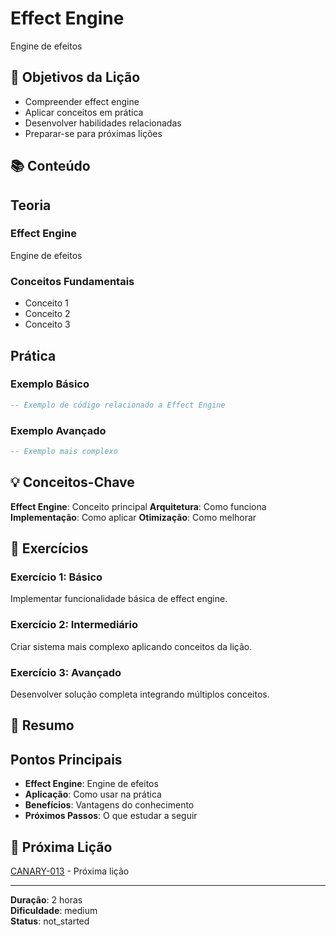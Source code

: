 
# Effect Engine

Engine de efeitos

## 🎯 Objetivos da Lição

- Compreender effect engine
- Aplicar conceitos em prática
- Desenvolver habilidades relacionadas
- Preparar-se para próximas lições

## 📚 Conteúdo


## Teoria

### Effect Engine
Engine de efeitos

### Conceitos Fundamentais
- Conceito 1
- Conceito 2
- Conceito 3

## Prática

### Exemplo Básico
```lua
-- Exemplo de código relacionado a Effect Engine
```

### Exemplo Avançado
```lua
-- Exemplo mais complexo
```


## 💡 Conceitos-Chave

**Effect Engine**: Conceito principal
**Arquitetura**: Como funciona
**Implementação**: Como aplicar
**Otimização**: Como melhorar

## 🧪 Exercícios


### Exercício 1: Básico
Implementar funcionalidade básica de effect engine.

### Exercício 2: Intermediário
Criar sistema mais complexo aplicando conceitos da lição.

### Exercício 3: Avançado
Desenvolver solução completa integrando múltiplos conceitos.


## 📝 Resumo


## Pontos Principais

- **Effect Engine**: Engine de efeitos
- **Aplicação**: Como usar na prática
- **Benefícios**: Vantagens do conhecimento
- **Próximos Passos**: O que estudar a seguir


## 🔗 Próxima Lição

[CANARY-013](CANARY-013.md) - Próxima lição

---

**Duração**: 2 horas  
**Dificuldade**: medium  
**Status**: not_started
